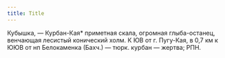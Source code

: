 ```yaml
---
title: Title
---
```


Кубышка, — Курбан-Кая* приметная скала, огромная глыба-останец, венчающая
лесистый конический холм. К ЮВ от г. Пугу-Кая, в 0,7 км к ЮЮВ от нп Белокаменка
(Бахч.) — тюрк. курбан — жертва; РПН.
